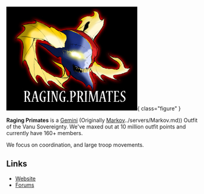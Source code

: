 ![](../../images/Rpbanner.jpg){ class="figure" }

**Raging Primates** is a
[Gemini](../servers/Gemini.md) (Originally [Markov]()../servers/Markov.md)) Outfit of the
Vanu Sovereignty. We've maxed out at 10 million outfit points and currently have
160+ members.

We focus on coordination, and large troop movements.

## Links

- [Website](http://ragingprimates.wetpaint.com/)
- [Forums](http://ragingprimates.proboards.com)

